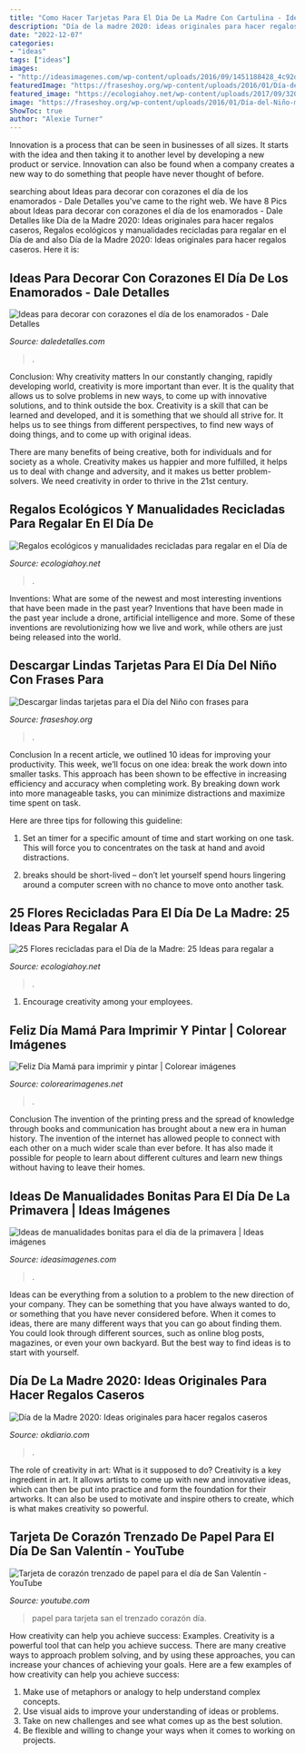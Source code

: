 ```yaml
---
title: "Como Hacer Tarjetas Para El Dia De La Madre Con Cartulina - Ideas De Manualidades Bonitas Para El Día De La Primavera"
description: "Día de la madre 2020: ideas originales para hacer regalos caseros"
date: "2022-12-07"
categories:
- "ideas"
tags: ["ideas"]
images:
- "http://ideasimagenes.com/wp-content/uploads/2016/09/1451188428_4c92d76e8a.jpg"
featuredImage: "https://fraseshoy.org/wp-content/uploads/2016/01/Día-del-Niño-mensajes-tarjetas-10.jpg"
featured_image: "https://ecologiahoy.net/wp-content/uploads/2017/09/320874f6dd929ad4ba685ad73738c56c-jute-products.jpg"
image: "https://fraseshoy.org/wp-content/uploads/2016/01/Día-del-Niño-mensajes-tarjetas-10.jpg"
ShowToc: true
author: "Alexie Turner"
---
```



Innovation is a process that can be seen in businesses of all sizes. It starts with the idea and then taking it to another level by developing a new product or service. Innovation can also be found when a company creates a new way to do something that people have never thought of before.

	

		
searching about Ideas para decorar con corazones el día de los enamorados - Dale Detalles you've came to the right web. We have 8 Pics about Ideas para decorar con corazones el día de los enamorados - Dale Detalles like Día de la Madre 2020: Ideas originales para hacer regalos caseros, Regalos ecológicos y manualidades recicladas para regalar en el Día de and also Día de la Madre 2020: Ideas originales para hacer regalos caseros. Here it is:
		
    
## Ideas Para Decorar Con Corazones El Día De Los Enamorados - Dale Detalles

<img loading=lazy src="https://www.daledetalles.com/wp-content/uploads/2018/02/decoracion-con-corazones26-768x1024.jpg" onerror="this.onerror=null;this.src='https://tse2.mm.bing.net/th?id=OIP.HDuYjJdbqKB12UsuBd6HUwHaJ4&amp;pid=15.1';" alt="Ideas para decorar con corazones el día de los enamorados - Dale Detalles">

_Source: daledetalles.com_

>. 

	

Conclusion: Why creativity matters
In our constantly changing, rapidly developing world, creativity is more important than ever. It is the quality that allows us to solve problems in new ways, to come up with innovative solutions, and to think outside the box.
Creativity is a skill that can be learned and developed, and it is something that we should all strive for. It helps us to see things from different perspectives, to find new ways of doing things, and to come up with original ideas.

There are many benefits of being creative, both for individuals and for society as a whole. Creativity makes us happier and more fulfilled, it helps us to deal with change and adversity, and it makes us better problem-solvers. We need creativity in order to thrive in the 21st century.

    
## Regalos Ecológicos Y Manualidades Recicladas Para Regalar En El Día De

<img loading=lazy src="https://ecologiahoy.net/wp-content/uploads/2017/09/320874f6dd929ad4ba685ad73738c56c-jute-products.jpg" onerror="this.onerror=null;this.src='https://tse3.mm.bing.net/th?id=OIP.GQ_2s0km9gzK7_8Qyd120AHaJ4&amp;pid=15.1';" alt="Regalos ecológicos y manualidades recicladas para regalar en el Día de">

_Source: ecologiahoy.net_

>. 

	

Inventions: What are some of the newest and most interesting inventions that have been made in the past year?
Inventions that have been made in the past year include a drone, artificial intelligence and more. Some of these inventions are revolutionizing how we live and work, while others are just being released into the world.

    
## Descargar Lindas Tarjetas Para El Día Del Niño Con Frases Para

<img loading=lazy src="https://fraseshoy.org/wp-content/uploads/2016/01/Día-del-Niño-mensajes-tarjetas-10.jpg" onerror="this.onerror=null;this.src='https://tse3.mm.bing.net/th?id=OIP.26WkQm0JHdE12tvQIuqWRAAAAA&amp;pid=15.1';" alt="Descargar lindas tarjetas para el Día del Niño con frases para">

_Source: fraseshoy.org_

>. 

	

Conclusion
In a recent article, we outlined 10 ideas for improving your productivity. This week, we’ll focus on one idea: break the work down into smaller tasks.
This approach has been shown to be effective in increasing efficiency and accuracy when completing work. By breaking down work into more manageable tasks, you can minimize distractions and maximize time spent on task.

Here are three tips for following this guideline:

1) Set an timer for a specific amount of time and start working on one task. This will force you to concentrates on the task at hand and avoid distractions.

2) breaks should be short-lived – don’t let yourself spend hours lingering around a computer screen with no chance to move onto another task.

    
## 25 Flores Recicladas Para El Día De La Madre: 25 Ideas Para Regalar A

<img loading=lazy src="https://ecologiahoy.net/wp-content/uploads/2015/05/floresmaxresdefault.jpg" onerror="this.onerror=null;this.src='https://tse2.mm.bing.net/th?id=OIP.gqTJ8nwIKYXvZVPOCWnGmQHaFj&amp;pid=15.1';" alt="25 Flores recicladas para el Día de la Madre: 25 Ideas para regalar a">

_Source: ecologiahoy.net_

>. 

	

1. Encourage creativity among your employees.

    
## Feliz Día Mamá Para Imprimir Y Pintar | Colorear Imágenes

<img loading=lazy src="https://colorearimagenes.net/wp-content/uploads/2015/04/madre1.jpg2_1.jpg" onerror="this.onerror=null;this.src='https://tse3.mm.bing.net/th?id=OIP.tzxau-lRoX4n9DshqxQ1BAHaDp&amp;pid=15.1';" alt="Feliz Día Mamá para imprimir y pintar | Colorear imágenes">

_Source: colorearimagenes.net_

>. 

	

Conclusion
The invention of the printing press and the spread of knowledge through books and communication has brought about a new era in human history. The invention of the internet has allowed people to connect with each other on a much wider scale than ever before. It has also made it possible for people to learn about different cultures and learn new things without having to leave their homes.

    
## Ideas De Manualidades Bonitas Para El Día De La Primavera | Ideas Imágenes

<img loading=lazy src="http://ideasimagenes.com/wp-content/uploads/2016/09/1451188428_4c92d76e8a.jpg" onerror="this.onerror=null;this.src='https://tse1.mm.bing.net/th?id=OIP.0cji_ZV6bkoMc5sXnUTI5AAAAA&amp;pid=15.1';" alt="Ideas de manualidades bonitas para el día de la primavera | Ideas imágenes">

_Source: ideasimagenes.com_

>. 

	

Ideas can be everything from a solution to a problem to the new direction of your company. They can be something that you have always wanted to do, or something that you have never considered before. When it comes to ideas, there are many different ways that you can go about finding them. You could look through different sources, such as online blog posts, magazines, or even your own backyard. But the best way to find ideas is to start with yourself.

    
## Día De La Madre 2020: Ideas Originales Para Hacer Regalos Caseros

<img loading=lazy src="https://okdiario.com/img/2020/04/27/dia-de-la-madre-2020-ideas-originales-y-faciles-para-hacer-regalos-caseros-655x368.jpg" onerror="this.onerror=null;this.src='https://tse2.mm.bing.net/th?id=OIP.tICspEvF_Py0kJJfQxD_vQHaEK&amp;pid=15.1';" alt="Día de la Madre 2020: Ideas originales para hacer regalos caseros">

_Source: okdiario.com_

>. 

	

The role of creativity in art: What is it supposed to do?
Creativity is a key ingredient in art. It allows artists to come up with new and innovative ideas, which can then be put into practice and form the foundation for their artworks. It can also be used to motivate and inspire others to create, which is what makes creativity so powerful.

    
## Tarjeta De Corazón Trenzado De Papel Para El Día De San Valentín - YouTube

<img loading=lazy src="https://i.ytimg.com/vi/WqDWyWX3qJQ/maxresdefault.jpg" onerror="this.onerror=null;this.src='https://tse2.mm.bing.net/th?id=OIP.DQODbcnDRjvqPDB3F5qjkwHaEK&amp;pid=15.1';" alt="Tarjeta de corazón trenzado de papel para el día de San Valentín - YouTube">

_Source: youtube.com_

>papel para tarjeta san el trenzado corazón día. 

	

How creativity can help you achieve success: Examples.
Creativity is a powerful tool that can help you achieve success. There are many creative ways to approach problem solving, and by using these approaches, you can increase your chances of achieving your goals. Here are a few examples of how creativity can help you achieve success: 
1. Make use of metaphors or analogy to help understand complex concepts.
2. Use visual aids to improve your understanding of ideas or problems.
3. Take on new challenges and see what comes up as the best solution.
4. Be flexible and willing to change your ways when it comes to working on projects.

